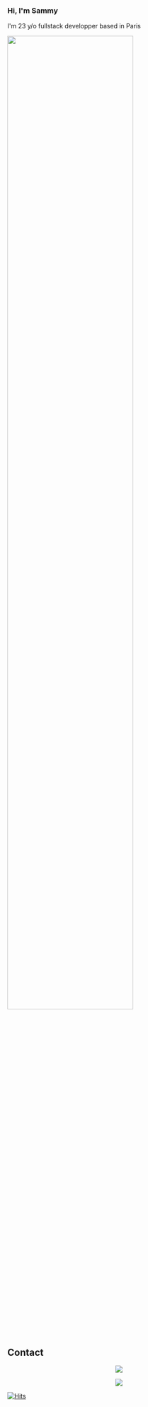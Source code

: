 ### Hi, I'm Sammy

I'm 23 y/o fullstack developper based in Paris

<img width="75%" src="https://spotify-readme-badge.vercel.app/api/now-playing" />

## Contact
<p align="center">
  <img src="https://github-readme-stats.vercel.app/api?username=sammyngy&show_icons=true&theme=radical"/>
</p>
<p align="center">
  <img src="https://github-readme-stats.vercel.app/api/top-langs/?username=sammyngy&layout=compact&show_icons=true&theme=radical"/>
</p>

[![Hits](https://hits.seeyoufarm.com/api/count/incr/badge.svg?url=https%3A%2F%2Fgithub.com%2Fsammyngy%2Fhit-counter&count_bg=%234C4E4B&title_bg=%23737373&icon=&icon_color=%23FFFFFF&title=views&edge_flat=false)](https://hits.seeyoufarm.com)

